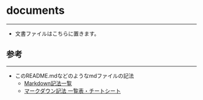 # documents
---
- 文書ファイルはこちらに置きます。

## 参考
---
- このREADME.mdなどのようなmdファイルの記法
  - [Markdown記法一覧](https://qiita.com/oreo/items/82183bfbaac69971917f)
  - [マークダウン記法 一覧表・チートシート](https://qiita.com/kamorits/items/6f342da395ad57468ae3)
